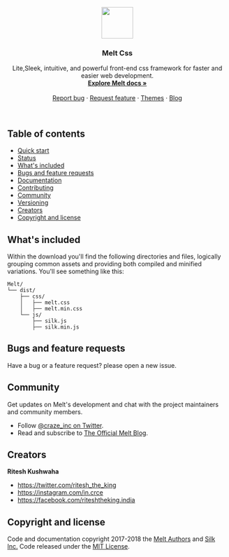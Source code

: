 <p align="center">
    <img src="http://meltdesign.rf.gd/favicon.png" alt="" width=72 height=72>
 
  <h3 align="center">Melt Css</h3>

  <p align="center">
    Lite,Sleek, intuitive, and powerful front-end css framework for faster and easier web development.
    <br>
    <a href="http://getsilk.ga/docs/"><strong>Explore Melt docs »</strong></a>
    <br>
    <br>
    <a href="http://getsilk.ga/report">Report bug</a>
    ·
    <a href="http://getsilk.ga/req">Request feature</a>
    ·
    <a href="http://themes.getsilk.ga/">Themes</a>
    ·
    <a href="http://blog.getsilk.ga.com/">Blog</a>
  </p>
</p>

<br>

## Table of contents

- [Quick start](#quick-start)
- [Status](#status)
- [What's included](#whats-included)
- [Bugs and feature requests](#bugs-and-feature-requests)
- [Documentation](#documentation)
- [Contributing](#contributing)
- [Community](#community)
- [Versioning](#versioning)
- [Creators](#creators)
- [Copyright and license](#copyright-and-license)

## What's included

Within the download you'll find the following directories and files, logically grouping common assets and providing both compiled and minified variations. You'll see something like this:

```
Melt/
└── dist/
    ├── css/
    │   ├── melt.css
    │   ├── melt.min.css
    └── js/
        ├── silk.js
        ├── silk.min.js
```


## Bugs and feature requests

Have a bug or a feature request? please open a new issue.


## Community

Get updates on Melt's development and chat with the project maintainers and community members.

- Follow [@craze_inc on Twitter](https://twitter.com/craze_inc).
- Read and subscribe to [The Official Melt Blog](https://blog.getsilk.ga/).


## Creators

**Ritesh Kushwaha**

- <https://twitter.com/ritesh_the_king>
- <https://instagram.com/in.crce>
- <https://facebook.com/riteshtheking.india>

## Copyright and license

Code and documentation copyright 2017-2018 the [Melt Authors](https://github.com/riteshtheking/Melt/Authors) and [Silk Inc.](http://www.getsilk.ga) Code released under the [MIT License](https://github.com/riteshtheking/Melt/blob/master/LICENSE).
